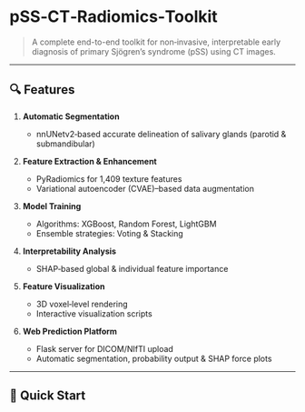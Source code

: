 # pSS‑CT‑Radiomics‑Toolkit

> A complete end-to-end toolkit for non‑invasive, interpretable early diagnosis of primary Sjögren’s syndrome (pSS) using CT images.

---

## 🔍 Features

1. **Automatic Segmentation**  
   - nnUNetv2‑based accurate delineation of salivary glands (parotid & submandibular)

2. **Feature Extraction & Enhancement**  
   - PyRadiomics for 1,409 texture features  
   - Variational autoencoder (CVAE)–based data augmentation

3. **Model Training**  
   - Algorithms: XGBoost, Random Forest, LightGBM  
   - Ensemble strategies: Voting & Stacking  

4. **Interpretability Analysis**  
   - SHAP‑based global & individual feature importance  

5. **Feature Visualization**  
   - 3D voxel‑level rendering  
   - Interactive visualization scripts

6. **Web Prediction Platform**  
   - Flask server for DICOM/NIfTI upload  
   - Automatic segmentation, probability output & SHAP force plots  

---

## 🚀 Quick Start

